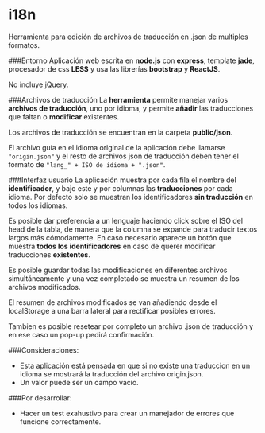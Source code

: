 # i18n
Herramienta para edición de archivos de traducción en .json de multiples formatos.

###Entorno
Aplicación web escrita en **node.js** con **express**, template **jade**, procesador de css **LESS** y usa las librerías **bootstrap** y **ReactJS**.

No incluye jQuery.

###Archivos de traducción
La **herramienta** permite manejar varios **archivos de traducción**, uno por idioma, y permite **añadir** las traducciones que faltan o  **modificar** existentes.

Los archivos de traducción se encuentran en la carpeta **public/json**.

El archivo guía en el idioma original de la aplicación debe llamarse ```"origin.json"``` y el resto de archivos json de traducción deben tener el formato de ```"lang_" + ISO de idioma + ".json"```.

###Interfaz usuario
La aplicación muestra por cada fila el nombre del **identificador**, y bajo este y por columnas las **traducciones** por cada idioma.
Por defecto solo se muestran los identificadores **sin traducción** en todos los idiomas.

Es posible dar preferencia a un lenguaje haciendo click sobre el ISO del head de la tabla, de manera que la columna se expande para traducir textos largos más cómodamente.
En caso necesario aparece un botón que muestra **todos los identificadores** en caso de querer modificar traducciones **existentes**.

Es posible guardar todas las modificaciones en diferentes archivos simultáneamente y una vez completado se muestra un resumen de los archivos modificados.

El resumen de archivos modificados se van añadiendo desde el localStorage a una barra lateral para rectificar posibles errores.

Tambien es posible resetear por completo un archivo .json de traducción y en ese caso un pop-up pedirá confirmación.

###Consideraciones:
* Esta aplicación está pensada en que si no existe una traduccion en un idioma se mostrará la traducción del archivo origin.json.
* Un valor puede ser un campo vacío.

###Por desarrollar:
* Hacer un test exahustivo para crear un manejador de errores que funcione correctamente.
